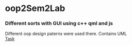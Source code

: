 # oop2Sem2Lab
<h3>Different sorts with GUI using c++ qml and js </h3>
Different oop design paterns were used there. Contains UML
<br>
<a href="https://github.com/Dunkeshon/sorts-with-GUI/blob/master/lab2.docx">Task</a>
